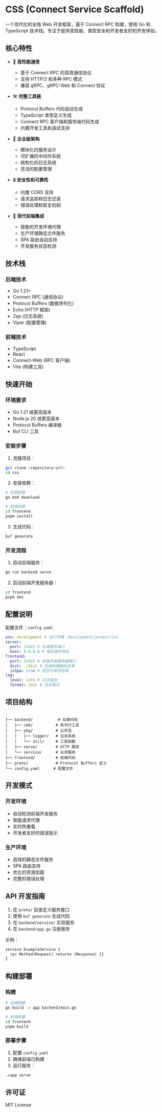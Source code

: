 # CSS (Connect Service Scaffold)

一个现代化的全栈 Web 开发框架，基于 Connect RPC 构建，使用 Go 和 TypeScript 技术栈。专注于提供高性能、类型安全和开发者友好的开发体验。

## 核心特性

- 🚀 **高性能通信**

  - 基于 Connect RPC 的高效通信协议
  - 支持 HTTP/2 和多种 RPC 模式
  - 兼容 gRPC、gRPC-Web 和 Connect 协议

- 🛠 **完整工具链**

  - Protocol Buffers 代码自动生成
  - TypeScript 类型定义生成
  - Connect RPC 客户端和服务端代码生成
  - 内置开发工具和调试支持

- 🎯 **企业级架构**

  - 模块化的服务设计
  - 可扩展的中间件系统
  - 结构化的日志系统
  - 灵活的配置管理

- 🔒 **安全性和可靠性**

  - 内置 CORS 支持
  - 请求追踪和日志记录
  - 错误处理和恢复机制

- 🎨 **现代前端集成**
  - 智能的开发环境代理
  - 生产环境静态文件服务
  - SPA 路由自动支持
  - 开发服务状态检测

## 技术栈

### 后端技术

- Go 1.21+
- Connect RPC (通信协议)
- Protocol Buffers (数据序列化)
- Echo (HTTP 框架)
- Zap (日志系统)
- Viper (配置管理)

### 前端技术

- TypeScript
- React
- Connect-Web (RPC 客户端)
- Vite (构建工具)

## 快速开始

### 环境要求

- Go 1.21 或更高版本
- Node.js 20 或更高版本
- Protocol Buffers 编译器
- Buf CLI 工具

### 安装步骤

1. 克隆项目：

```bash
git clone <repository-url>
cd css
```

2. 安装依赖：

```bash
# 后端依赖
go mod download

# 前端依赖
cd frontend
pnpm install
```

3. 生成代码：

```bash
buf generate
```

### 开发流程

1. 启动后端服务：

```bash
go run backend serve
```

2. 启动前端开发服务器：

```bash
cd frontend
pnpm dev
```

## 配置说明

配置文件：`config.yaml`

```yaml
env: development # 运行环境：development/production
server:
  port: 21421 # 后端服务端口
  host: 0.0.0.0 # 服务监听地址
frontend:
  port: 21422 # 前端开发服务器端口
  dist: ./dist # 前端构建输出目录
  isSpa: true # 是否为单页应用
log:
  level: info # 日志级别
  format: text # 日志格式
```

## 项目结构

```
.
├── backend/           # 后端代码
│   ├── cmd/          # 命令行工具
│   ├── pkg/          # 公共包
│   │   ├── logger/   # 日志系统
│   │   └── util/     # 工具函数
│   ├── serve/        # HTTP 服务
│   └── service/      # 业务服务
├── frontend/         # 前端代码
├── proto/            # Protocol Buffers 定义
└── config.yaml      # 配置文件
```

## 开发模式

### 开发环境

- 自动检测前端开发服务
- 智能请求代理
- 实时热重载
- 开发者友好的错误提示

### 生产环境

- 高效的静态文件服务
- SPA 路由支持
- 优化的资源加载
- 完整的错误处理

## API 开发指南

1. 在 `proto/` 目录定义服务接口
2. 使用 `buf generate` 生成代码
3. 在 `backend/service/` 实现服务
4. 在 `backend/app.go` 注册服务

示例：

```protobuf
service ExampleService {
  rpc Method(Request) returns (Response) {}
}
```

## 构建部署

### 构建

```bash
# 后端构建
go build -o app backend/main.go

# 前端构建
cd frontend
pnpm build
```

### 部署步骤

1. 配置 `config.yaml`
2. 确保前端已构建
3. 运行服务：

```bash
./app serve
```

## 许可证

MIT License
